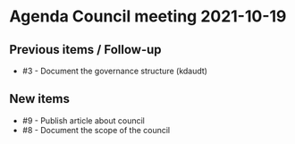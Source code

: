 # Agenda Council meeting 2021-10-19

## Previous items / Follow-up

* #3 - Document the governance structure (kdaudt)

## New items

* #9 - Publish article about council
* #8 - Document the scope of the council
